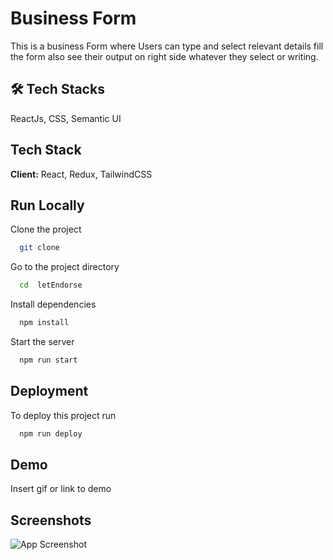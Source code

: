 
# Business Form
This is a business Form where Users can type and select relevant details fill the form also see their output on right side whatever they select or writing. 


## 🛠 Tech Stacks
ReactJs, CSS, Semantic UI


## Tech Stack

**Client:** React, Redux, TailwindCSS




## Run Locally

Clone the project

```bash
  git clone 
```

Go to the project directory

```bash
  cd  letEndorse
```

Install dependencies

```bash
  npm install 
```

Start the server

```bash
  npm run start
```


## Deployment

To deploy this project run

```bash
  npm run deploy
```


## Demo

Insert gif or link to demo


## Screenshots

![App Screenshot](https://via.placeholder.com/468x300?text=App+Screenshot+Here)

